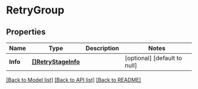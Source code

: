 # RetryGroup

## Properties
Name | Type | Description | Notes
------------ | ------------- | ------------- | -------------
**Info** | [**[]RetryStageInfo**](RetryStageInfo.md) |  | [optional] [default to null]

[[Back to Model list]](../README.md#documentation-for-models) [[Back to API list]](../README.md#documentation-for-api-endpoints) [[Back to README]](../README.md)

